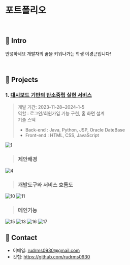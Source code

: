 # 포트폴리오

</br>

## :pushpin: Intro
안녕하세요 개발자의 꿈을 키워나가는 학생 이경근입니다!

</br>

## :pushpin: Projects
### 1. [대시보드 기반의 탄소중립 실현 서비스](https://github.com/SMHRD-2021-KDT-AI-16/Intgram_Repo)
>개발 기간: 2023-11-28~2024-1-5 <br/>
>역할 : 로그인/회원가입 기능 구현, 홈 화면 설계<br/>
>기술 스택
><br/>
>- Back-end : Java, Python, JSP, Oracle DateBase<br/>
>- Front-end : HTML, CSS, JavaScript

![1](https://github.com/rudrms0930/portfolio/assets/147472815/3c8d04c9-ce88-4549-8d07-2adc154a8c16)

> ### 제안배경
![4](https://github.com/rudrms0930/portfolio/assets/147472815/19e516d3-4a68-4172-a550-81a32051c36b)


> ### 개발도구와 서비스 흐름도
![10](https://github.com/rudrms0930/portfolio/assets/147472815/53457c9d-efd4-4dcb-8165-80a00a519300)
![11](https://github.com/rudrms0930/portfolio/assets/147472815/605fa1ea-9fec-4176-8c21-1bbbc30b6072)

> ### 메인기능

![15](https://github.com/rudrms0930/portfolio/assets/147472815/cac57e33-d6d2-494b-bc8a-45a8440ed02a)
![13](https://github.com/rudrms0930/portfolio/assets/147472815/5f12a3c3-9984-4899-87be-27c61b80dd46)
![16](https://github.com/rudrms0930/portfolio/assets/147472815/e04111f5-7889-419b-834a-a54cb4c9bfce)
![17](https://github.com/rudrms0930/portfolio/assets/147472815/a7daf1a4-11a5-4cb2-8ad7-a32a65cf60d0)

## :pushpin: Contact
- 이메일: rudrms0930@gmail.com
- 깃헙: https://github.com/rudrms0930

</br>

